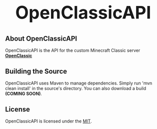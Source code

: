 <b><center><h1>OpenClassicAPI</h></center></b>
==========



<b>About OpenClassicAPI</b>
--------

OpenClassicAPI is the API for the custom Minecraft Classic server <b>[OpenClassic](http://github.com/Steveice10/OpenClassic/)</b>


<b>Building the Source</b>
--------

OpenClassicAPI uses Maven to manage dependencies. Simply run 'mvn clean install' in the source's directory. You can also download a build <b>(COMING SOON)</b>.


<b>License</b>
---------

OpenClassicAPI is licensed under the [MIT](http://www.opensource.org/licenses/mit-license.html).
